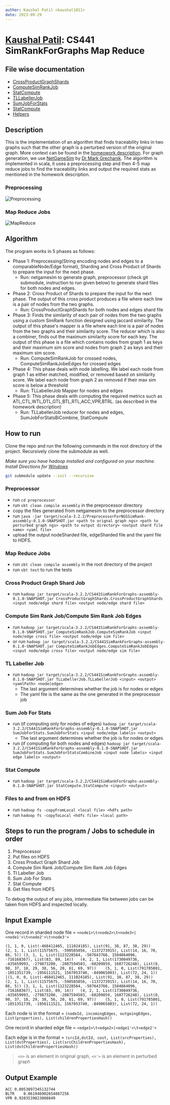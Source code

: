 ```yaml
---
author: Kaushal Patil <kaushal1011>
date: 2023-09-29
---
```

# [Kaushal Patil](@kaushal1011):  CS441 SimRankForGraphs Map Reduce

## File wise documentation

- [CrossProductGraphShards](./docs/CrossProductGraphShards.md)
- [ComputeSimRankJob](./docs/ComputeSimRankJob.md)
- [StatCompute](./docs/StatCompute.md)
- [TLLabellerJob](./docs/TLLabellerJob.md)
- [SumJobForStats](./docs/SumJobForStats.md)
- [StatCompute](./docs/StatCompute.md)
- [Helpers](./docs/Helpers.md)

## Description


This is the implementation of an algorithm that finds traceability links in two graphs such that the other graph is a perturbed version of the original graph.
More context can be found in the [homeowork description](https://github.com/0x1DOCD00D/CS441_Fall2023/blob/main/Homework1.md). For graph generation, we use 
[NetGameSim](https://github.com/0x1DOCD00D/NetGameSim) by [Dr Mark Grechanik](@0x1DOCD00D). The algorithm is implemented in scala, it uses a preprocessing step and then 4-5 map reduce jobs to find the traceability links and output the required stats as mentioned in the homework description. 

### Preprocessing

![Preprocessing](./assets/PreprocDoc.png)

### Map Reduce Jobs

![MapReduce](./assets/MRDoc.png)

## Algorithm

The program works in 5 phases as follows:

- Phase 1: Preprocessing(String encoding nodes and edges to a comparableNode/Edge format), Sharding and Cross Product of Shards to prepare the input for the next phase. 
  - Run: netgamesim to generate graph, preprocessor (check git submodule, instruction to run given below) to generate shard files for both nodes and edges.
- Phase 2: Cross Product of Shards to prepare the input for the next phase. The output of this cross product produces a file where each line is a pair of nodes from the two graphs.
  - Run: CrossProductGraphShards for both nodes and edges shard file
- Phase 3: Finds the similarity of each pair of nodes from the two graphs using a custom SimRank function designed using jaccard similarity. The output of this phase's mapper is a file where each line is a pair of nodes from the two graphs and their similarity score. The reducer which is also a combiner, finds out the maximum similarity score for each key. The output of this phase is a file which contains nodes from graph 1 as keys and their maximum sim score and nodes from graph 2 as keys and their maximum sim score.
  - Run: ComputeSimRankJob for crossed nodes, ComputeSimRankJobeEdges for crossed edges
- Phase 4: This phase deals with node labelling. We label each node from graph 1 as either matched, modified, or removed based on similarity score. We label each node from graph 2 as removed if their max sim score is below a threshold
  - Run: TLLabellerJob Mapper for nodes and edges
- Phase 5: This phase deals with computing the required metrics such as ATL,CTL,WTL,DTL,GTL,BTL,RTL,ACC,VPR,BTRL. (as described in the homework description)
  - Run: TLLabellerJob reducer for nodes and edges, SumJobForStatsBiCombine, StatCompute 


## How to run

Clone the repo and run the following commands in the root directory of the project. Recursively clone the submodule as well.

*Make sure you have hadoop installed and configured on your machine. Install Directions for [Windows](https://gist.github.com/vorpal56/5e2b67b6be3a827b85ac82a63a5b3b2e)*

```bash
git submodule update --init --recursive
```


### Preprocessor

- run `cd preprocessor`
- run `sbt clean compile assembly` in the preprocessor directory
- copy the files generated from netgamesim to the preprocessor directory
- run `java -jar target/scala-3.2.2/PreprocessorForNGSSimRank-assembly-0.1.0-SNAPSHOT.jar <path to orignal graph ngs> <path to perturbed graph ngs> <path to output directory> <output shard file name> <yaml file>`
- upload the output nodeSharded file, edgeSharded file and the yaml file to HDFS.

### Map Reduce Jobs

- run `sbt clean compile assembly` in the root directory of the project
- run `sbt test` to run the tests

### Cross Product Graph Shard Job

- run `hadoop jar target/scala-3.2.2/CS441SimRankForGraphs-assembly-0.1.0-SNAPSHOT.jar CrossProductGraphShards.CrossProductGraphShards <input node/edge shard file> <output node/edge shard file>`

### Compute Sim Rank Job/Compute Sim Rank Job Edges

- run `hadoop jar target/scala-3.2.2/CS441SimRankForGraphs-assembly-0.1.0-SNAPSHOT.jar ComputeSimRankJob.ComputeSimRankJob <input node/edge cross file> <output node/edge sim file>`
- or run `hadoop jar target/scala-3.2.2/CS441SimRankForGraphs-assembly-0.1.0-SNAPSHOT.jar ComputeSimRankJobEdges.ComputeSimRankJobEdges <input node/edge cross file> <output node/edge sim file>`
  
### TL Labeller Job

- run `hadoop jar target/scala-3.2.2/CS441SimRankForGraphs-assembly-0.1.0-SNAPSHOT.jar TLLabellerJob.TLLabellerJob <input> <output> <yamlPath> <node|edge>`
  - The last argument determines whether the job is for nodes or edges
  - The yaml file is the same as the one generated in the preprocessor job

### Sum Job For Stats

- run (if computing only for nodes of edges) `hadoop jar target/scala-3.2.2/CS441SimRankForGraphs-assembly-0.1.0-SNAPSHOT.jar SumJobForStats.SumJobForStats <input node/edge labels> <output>`
  - The last argument determines whether the job is for nodes or edges
- run (if computing for both nodes and edges) `hadoop jar target/scala-3.2.2/CS441SimRankForGraphs-assembly-0.1.0-SNAPSHOT.jar SumJobForStats.SumJobForStatsCombineJob <input node labels> <input edge labels> <output>`

### Stat Compute

- run `hadoop jar target/scala-3.2.2/CS441SimRankForGraphs-assembly-0.1.0-SNAPSHOT.jar StatCompute.StatCompute <input> <output>`

### Files to and from on HDFS

- run `hadoop fs -copyFromLocal <local file> <hdfs path>`
- run `hadoop fs -copyToLocal <hdfs file> <local path>`

## Steps to run the program / Jobs to schedule in order

1. Preprocessor
2. Put files on HDFS
3. Cross Product Graph Shard Job
4. Compute Sim Rank Job/Compute Sim Rank Job Edges
5. Tl Labeller Job
6. Sum Job For Stats
7. Stat Compute
8. Get files from HDFS

To debug the output of any jobs, intermediate file between jobs can be taken from HDFS and inspected locally.

## Input Example 

One record in sharded node file = `<node1>\t<node2>\t<node3>|<node1'>\t<node2'>\t<node3'>`
```
(1, 1, 0, List(-468412465, 111024185), List(91, 38, 87, 38, 29))	(2, 1, 1, List(11575675, -590585056, -1137273915), List(14, 16, 70, 86, 5))	(3, 1, 1, List(1123228564, -507643766, 1584864096, -716168367), List(83, 89, 14))	(4, 2, 1, List(1730049736, -435659993, -279873200, -2087594503, -60209859, 1607726248), List(8, 98, 37, 18, 29, 38, 56, 20, 61, 69, 97))	(5, 1, 0, List(791785801, -1051351739, -1956111521, 1567053740, -849065803), List(72, 24, 1))	|(1, 0, 0, List(-468412465, 111024185), List(91, 38, 87, 38, 29))	(2, 1, 1, List(11575675, -590585056, -1137273915), List(14, 16, 70, 86, 5))	(3, 1, 1, List(1123228564, -507643766, 1584864096, -716168367), List(83, 89, 14))	(4, 2, 1, List(1730049736, -435659993, -279873200, -2087594503, -60209859, 1607726248), List(8, 98, 37, 18, 29, 38, 56, 20, 61, 69, 97))	(5, 1, 0, List(791785801, -1051351739, -1956111521, 1567053740, -849065803), List(72, 24, 1))	
```

Each node is in the format = `(nodeId, incomingEdges, outgoingEdges, List(properties), List(childrenPropertiesHash))`

One record in sharded edge file = `<edge1>\t<edge2>|<edge1'>\t<edge2'>`

Each edge is in the format = `(srcId,dstId, cost, List(srcProperties), List(dstProperties), List(srcChildrenPropertiesHash), List(dstChildrenPropertiesHash))`

> `<n>` is an element in original graph, `<n'>` is an element in perturbed graph 

## Output Example

```
ACC	0.8053097345132744
BLTR	0.061946902654867256
VPR	0.9203539823008849
```

